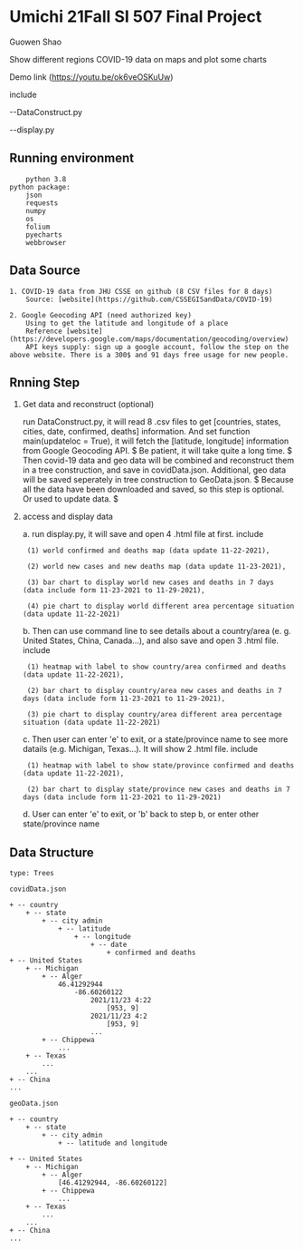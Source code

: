 # Umichi 21Fall SI 507 Final Project
Guowen Shao

Show different regions COVID-19 data on maps and plot some charts

Demo link (https://youtu.be/ok6veOSKuUw)

include
   
   --DataConstruct.py
   
   --display.py

## Running environment

        python 3.8
    python package:
        json
        requests
        numpy
        os
        folium
        pyecharts
        webbrowser

## Data Source
    1. COVID-19 data from JHU CSSE on github (8 CSV files for 8 days)
        Source: [website](https://github.com/CSSEGISandData/COVID-19)
        
    2. Google Geocoding API (need authorized key)
        Using to get the latitude and longitude of a place
        Reference [website](https://developers.google.com/maps/documentation/geocoding/overview)
        API keys supply: sign up a google account, follow the step on the above website. There is a 300$ and 91 days free usage for new people.

## Rnning Step

1. Get data and reconstruct (optional)
    
    run DataConstruct.py, it will read 8 .csv files to get [countries, states, cities, date, confirmed, deaths] information. 
    And set function main(updateloc = True), it will fetch the [latitude, longitude] information from Google Geocoding API. 
    $ Be patient, it will take quite a long time. $
    Then covid-19 data and geo data will be combined and reconstruct them in a tree construction, and save in covidData.json. 
    Additional, geo data will be saved seperately in tree construction to GeoData.json.
    $ Because all the data have been downloaded and saved, so this step is optional. Or used to update data. $
    
    
2. access and display data

    a. run display.py, it will save and open 4 .html file at first. include 
    
        (1) world confirmed and deaths map (data update 11-22-2021), 
        
        (2) world new cases and new deaths map (data update 11-23-2021), 
        
        (3) bar chart to display world new cases and deaths in 7 days (data include form 11-23-2021 to 11-29-2021), 
        
        (4) pie chart to display world different area percentage situation (data update 11-22-2021)
        
    b. Then can use command line to see details about a country/area (e. g. United States, China, Canada...), and also save and open 3 .html file. include
    
        (1) heatmap with label to show country/area confirmed and deaths (data update 11-22-2021), 
        
        (2) bar chart to display country/area new cases and deaths in 7 days (data include form 11-23-2021 to 11-29-2021), 
        
        (3) pie chart to display country/area different area percentage situation (data update 11-22-2021)
        
    c. Then user can enter 'e' to exit, or a state/province name to see more datails (e.g. Michigan, Texas...). It will show 2 .html file. include
    
        (1) heatmap with label to show state/province confirmed and deaths (data update 11-22-2021), 
        
        (2) bar chart to display state/province new cases and deaths in 7 days (data include form 11-23-2021 to 11-29-2021)
        
    d. User can enter 'e' to exit, or 'b' back to step b, or enter other state/province name

## Data Structure
    type: Trees
    
    covidData.json

    + -- country
        + -- state
            + -- city admin
                + -- latitude
                    + -- longitude
                        + -- date
                            + confirmed and deaths
    + -- United States
        + -- Michigan
            + -- Alger
                46.41292944	
                    -86.60260122
                        2021/11/23 4:22
                            [953, 9]
                        2021/11/23 4:2
                            [953, 9]
                        ...
            + -- Chippewa
                ...
        + -- Texas
            ...
        ...
    + -- China
    ...

    geoData.json
    
    + -- country
        + -- state
            + -- city admin
                + -- latitude and longitude

    + -- United States
        + -- Michigan
            + -- Alger
                [46.41292944, -86.60260122]
            + -- Chippewa
                ...
        + -- Texas
            ...
        ...
    + -- China
    ...



